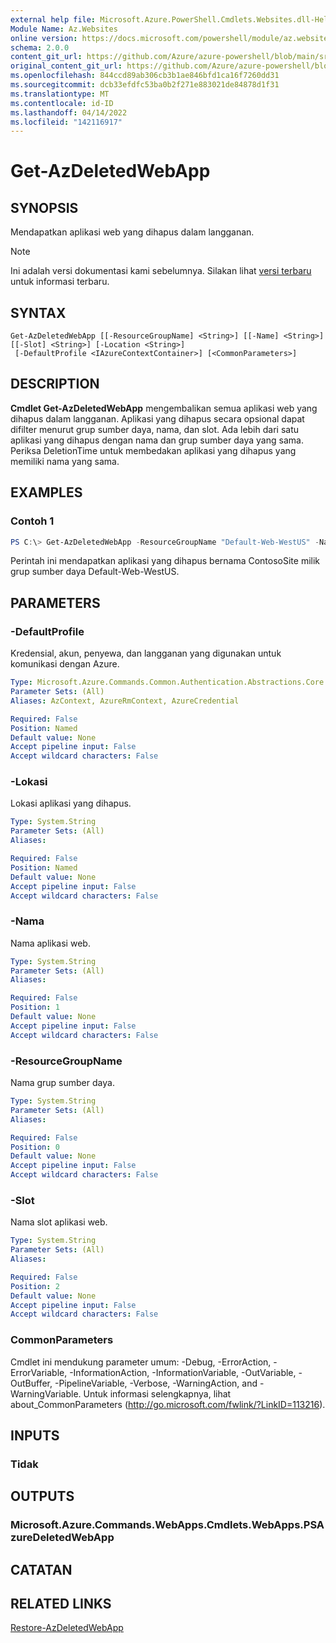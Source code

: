 ```yaml
---
external help file: Microsoft.Azure.PowerShell.Cmdlets.Websites.dll-Help.xml
Module Name: Az.Websites
online version: https://docs.microsoft.com/powershell/module/az.websites/get-azdeletedwebapp
schema: 2.0.0
content_git_url: https://github.com/Azure/azure-powershell/blob/main/src/Websites/Websites/help/Get-AzDeletedWebApp.md
original_content_git_url: https://github.com/Azure/azure-powershell/blob/main/src/Websites/Websites/help/Get-AzDeletedWebApp.md
ms.openlocfilehash: 844ccd89ab306cb3b1ae846bfd1ca16f7260dd31
ms.sourcegitcommit: dcb33efdfc53ba0b2f271e883021de84878d1f31
ms.translationtype: MT
ms.contentlocale: id-ID
ms.lasthandoff: 04/14/2022
ms.locfileid: "142116917"
---
```

# Get-AzDeletedWebApp

## SYNOPSIS
Mendapatkan aplikasi web yang dihapus dalam langganan.

> [!NOTE]
>Ini adalah versi dokumentasi kami sebelumnya. Silakan lihat [versi terbaru](/powershell/module/az.websites/get-azdeletedwebapp) untuk informasi terbaru.

## SYNTAX

```
Get-AzDeletedWebApp [[-ResourceGroupName] <String>] [[-Name] <String>] [[-Slot] <String>] [-Location <String>]
 [-DefaultProfile <IAzureContextContainer>] [<CommonParameters>]
```

## DESCRIPTION
**Cmdlet Get-AzDeletedWebApp** mengembalikan semua aplikasi web yang dihapus dalam langganan. Aplikasi yang dihapus secara opsional dapat difilter menurut grup sumber daya, nama, dan slot. Ada lebih dari satu aplikasi yang dihapus dengan nama dan grup sumber daya yang sama. Periksa DeletionTime untuk membedakan aplikasi yang dihapus yang memiliki nama yang sama.

## EXAMPLES

### Contoh 1
```powershell
PS C:\> Get-AzDeletedWebApp -ResourceGroupName "Default-Web-WestUS" -Name "ContosoSite"
```

Perintah ini mendapatkan aplikasi yang dihapus bernama ContosoSite milik grup sumber daya Default-Web-WestUS.

## PARAMETERS

### -DefaultProfile
Kredensial, akun, penyewa, dan langganan yang digunakan untuk komunikasi dengan Azure.

```yaml
Type: Microsoft.Azure.Commands.Common.Authentication.Abstractions.Core.IAzureContextContainer
Parameter Sets: (All)
Aliases: AzContext, AzureRmContext, AzureCredential

Required: False
Position: Named
Default value: None
Accept pipeline input: False
Accept wildcard characters: False
```

### -Lokasi
Lokasi aplikasi yang dihapus.

```yaml
Type: System.String
Parameter Sets: (All)
Aliases:

Required: False
Position: Named
Default value: None
Accept pipeline input: False
Accept wildcard characters: False
```

### -Nama
Nama aplikasi web.

```yaml
Type: System.String
Parameter Sets: (All)
Aliases:

Required: False
Position: 1
Default value: None
Accept pipeline input: False
Accept wildcard characters: False
```

### -ResourceGroupName
Nama grup sumber daya.

```yaml
Type: System.String
Parameter Sets: (All)
Aliases:

Required: False
Position: 0
Default value: None
Accept pipeline input: False
Accept wildcard characters: False
```

### -Slot
Nama slot aplikasi web.

```yaml
Type: System.String
Parameter Sets: (All)
Aliases:

Required: False
Position: 2
Default value: None
Accept pipeline input: False
Accept wildcard characters: False
```

### CommonParameters
Cmdlet ini mendukung parameter umum: -Debug, -ErrorAction, -ErrorVariable, -InformationAction, -InformationVariable, -OutVariable, -OutBuffer, -PipelineVariable, -Verbose, -WarningAction, and -WarningVariable. Untuk informasi selengkapnya, lihat about_CommonParameters (http://go.microsoft.com/fwlink/?LinkID=113216).

## INPUTS

### Tidak

## OUTPUTS

### Microsoft.Azure.Commands.WebApps.Cmdlets.WebApps.PSAzureDeletedWebApp

## CATATAN

## RELATED LINKS

[Restore-AzDeletedWebApp](./Restore-AzDeletedWebApp.md)
